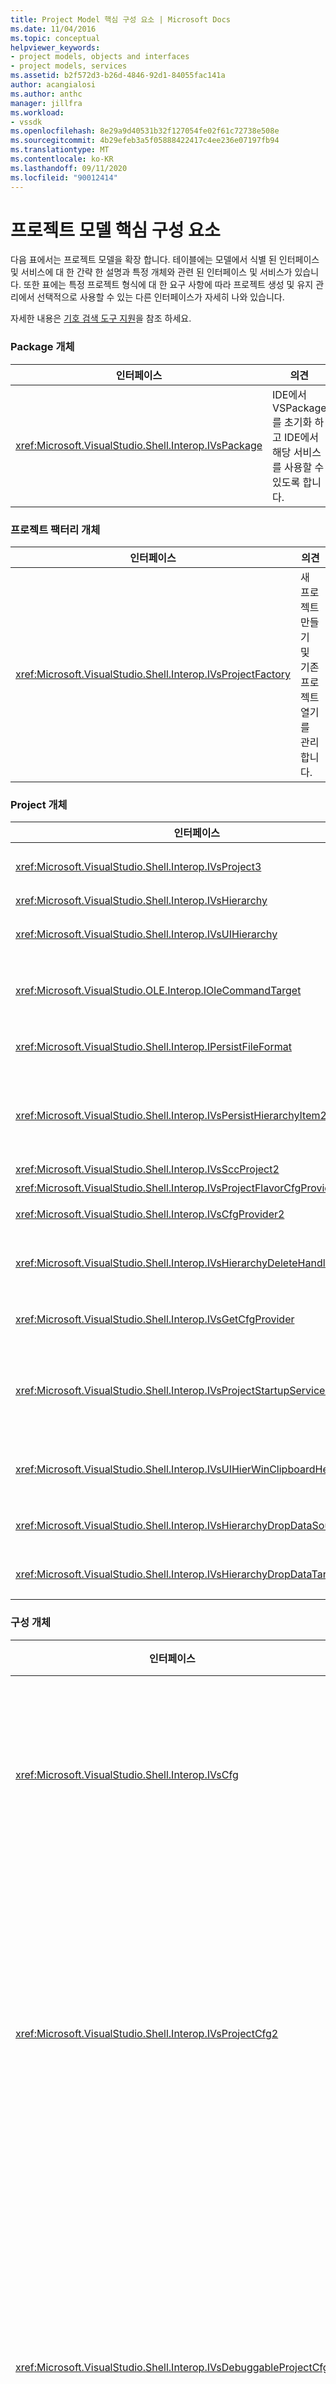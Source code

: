 ```yaml
---
title: Project Model 핵심 구성 요소 | Microsoft Docs
ms.date: 11/04/2016
ms.topic: conceptual
helpviewer_keywords:
- project models, objects and interfaces
- project models, services
ms.assetid: b2f572d3-b26d-4846-92d1-84055fac141a
author: acangialosi
ms.author: anthc
manager: jillfra
ms.workload:
- vssdk
ms.openlocfilehash: 8e29a9d40531b32f127054fe02f61c72738e508e
ms.sourcegitcommit: 4b29efeb3a5f05888422417c4ee236e07197fb94
ms.translationtype: MT
ms.contentlocale: ko-KR
ms.lasthandoff: 09/11/2020
ms.locfileid: "90012414"
---
```

# <a name="project-model-core-components"></a>프로젝트 모델 핵심 구성 요소
다음 표에서는 프로젝트 모델을 확장 합니다. 테이블에는 모델에서 식별 된 인터페이스 및 서비스에 대 한 간략 한 설명과 특정 개체와 관련 된 인터페이스 및 서비스가 있습니다. 또한 표에는 특정 프로젝트 형식에 대 한 요구 사항에 따라 프로젝트 생성 및 유지 관리에서 선택적으로 사용할 수 있는 다른 인터페이스가 자세히 나와 있습니다.

 자세한 내용은 [기호 검색 도구 지원](../../extensibility/internals/supporting-symbol-browsing-tools.md)을 참조 하세요.

### <a name="package-object"></a>Package 개체

|인터페이스|의견|
|---------------|--------------|
|<xref:Microsoft.VisualStudio.Shell.Interop.IVsPackage>|IDE에서 VSPackage를 초기화 하 고 IDE에서 해당 서비스를 사용할 수 있도록 합니다.|

### <a name="project-factory-object"></a>프로젝트 팩터리 개체

|인터페이스|의견|
|---------------|--------------|
|<xref:Microsoft.VisualStudio.Shell.Interop.IVsProjectFactory>|새 프로젝트 만들기 및 기존 프로젝트 열기를 관리 합니다.|

### <a name="project-objects"></a>Project 개체

|인터페이스|의견|
|----------------|--------------|
|<xref:Microsoft.VisualStudio.Shell.Interop.IVsProject3>|프로젝트 항목의 추가 및 제거를 관리 하 고, 편집기를 열고, 각 문서 모니커와 간의 매핑을 유지 관리 합니다 `VSITEMID` . 는 및에서 상속 `IVsProject` `IVsProject2` 됩니다.|
|<xref:Microsoft.VisualStudio.Shell.Interop.IVsHierarchy>|탐색 및 표시 속성을 관리 하 고 이벤트를 제공 합니다.|
|<xref:Microsoft.VisualStudio.Shell.Interop.IVsUIHierarchy>|`IOleCommandTarget`포커스가 솔루션 탐색기에 있는 경우에만 적용 되는 잘라내기 및 이름 바꾸기와 같은 명령의 경우와 유사 하 게 명령 실행을 사용 하도록 설정 합니다.|
|<xref:Microsoft.VisualStudio.OLE.Interop.IOleCommandTarget>|프로젝트 계층 구조에 대 한 기본 명령 대상 인터페이스로 사용 됩니다. 명령 상태 또는 상태 및 실행 명령에 대 한 개체를 쿼리 하는 표준 인터페이스입니다. 프로젝트 창에 포커스가 없는 경우 사용할 수 있습니다.|
|<xref:Microsoft.VisualStudio.Shell.Interop.IPersistFileFormat>|프로젝트 상태에 대 한 지 속성을 조정 합니다. 일반적으로 프로젝트 상태는 프로젝트 파일로 저장 되지만 파일 기반이 아닌 저장소 시스템에 맞게 조정 될 수 있습니다.|
|<xref:Microsoft.VisualStudio.Shell.Interop.IVsPersistHierarchyItem2>|프로젝트에서 해당 프로젝트 항목의 모든 요소를 디스크의 파일 또는 다른 저장소 시스템의 개체와 함께 관리할 수 있도록 합니다. 인터페이스는 `IVsPersistHierarchyItem2` 인터페이스를 구현 하지 않는 항목에 사용 됩니다 <xref:Microsoft.VisualStudio.Shell.Interop.IVsPersistDocData2> .|
|<xref:Microsoft.VisualStudio.Shell.Interop.IVsSccProject2>|소스 코드 제어를 사용 하 여 상호 작용을 조정 합니다.|
|<xref:Microsoft.VisualStudio.Shell.Interop.IVsProjectFlavorCfgProvider>|프로젝트에서 구성 정보를 관리할 수 있도록 합니다.|
|<xref:Microsoft.VisualStudio.Shell.Interop.IVsCfgProvider2>|디버그/릴리스 구성과 같은 프로젝트 구성 개체를 관리 합니다. 빌드, 배포 및 디버그 작업은 프로젝트 구성 개체를 통해 조정 됩니다.|
|<xref:Microsoft.VisualStudio.Shell.Interop.IVsHierarchyDeleteHandler>|계층 항목에 대 한 삭제 (소거식) 또는 제거 (비 소거식) 옵션을 제어 하기 위해 계층에 의해 구현 됩니다. 인터페이스에서 인터페이스에 대 한 쿼리 인터페이스를 호출 `IVsHierarchyDeleteHandler` `IVsHierarchy` 합니다.|
|<xref:Microsoft.VisualStudio.Shell.Interop.IVsGetCfgProvider>|인터페이스를 `IVsCfgProvider2` 구현 하는 프로젝트 개체와 다른 COM id에서 인터페이스를 지 원하는 개체를 구현 하는 옵션을 제공 합니다 `IVsHierarchy` .|
|<xref:Microsoft.VisualStudio.Shell.Interop.IVsProjectStartupServices>|다른 개발자가 프로젝트를 확장할 수 있도록 구현 된 선택적 인터페이스입니다. 인터페이스를 사용 하면 타사 `IVsProjectStartupServices` VSPackage 프로젝트 파일에 유지 하는 guid를 등록 하 여 프로젝트를 로드할 때마다 타사 서비스 GUID를 프로젝트 파일에 로드 하 고 `QueryService` 해당 guid에 대해를 호출할 수 있습니다.|
|<xref:Microsoft.VisualStudio.Shell.Interop.IVsUIHierWinClipboardHelperEvents>|`UIHierarchy`잘라내기, 복사, 붙여넣기 등의 클립보드 작업을 조정 하기 위해 창에서 소스 계층에 의해 구현 됩니다. 인터페이스를 사용 `AdviseClipboardHelperEvents` 하 여 클립보드 이벤트를 등록 합니다.|
|<xref:Microsoft.VisualStudio.Shell.Interop.IVsHierarchyDropDataSource2>|UI 계층 구조 창에서 끌어서 놓기 작업을 수행 하는 동안 데이터 소스를 기준으로 끌어 온 항목에 대 한 정보를 제공 합니다. 인터페이스에서 호출 `IVsHierarchy` 됩니다.|
|<xref:Microsoft.VisualStudio.Shell.Interop.IVsHierarchyDropDataTarget>|UI 계층 구조 창에서 끌어서 놓기 작업을 수행 하는 동안 끌어 놓기 대상에 상대적인 끌어 온 항목에 대 한 정보를 제공 합니다. 인터페이스에서 호출 `IVsHierarchy` 됩니다.|

### <a name="configuration-object"></a>구성 개체

|인터페이스|의견|
|----------------|--------------|
|<xref:Microsoft.VisualStudio.Shell.Interop.IVsCfg>|구성에 대 한 정보를 제공 합니다.|
|<xref:Microsoft.VisualStudio.Shell.Interop.IVsProjectCfg2>|프로젝트에서 구성 정보를 관리할 수 있도록 합니다.|
|<xref:Microsoft.VisualStudio.Shell.Interop.IVsDebuggableProjectCfg>|디버거를 제어 하 여 프로젝트를 실행할 수 있도록 합니다.|
|<xref:Microsoft.VisualStudio.Shell.Interop.IVsDeployableProjectCfg>|다른 프로젝트에 대 한 배포 작업을 수행 하는 배포 프로젝트에 의해 구현 됩니다.|

### <a name="configuration-builder-object"></a>구성 작성기 개체

|인터페이스|의견|
|----------------|--------------|
|<xref:Microsoft.VisualStudio.Shell.Interop.IVsBuildableProjectCfg>|프로젝트 구성의 빌드 작업을 관리 합니다.|

### <a name="additional-project-objects"></a>추가 프로젝트 개체

|인터페이스|의견|
|----------------|--------------|
|`IDispatch`<br /><br /> <xref:Microsoft.VisualStudio.OLE.Interop.ISpecifyPropertyPages>|**속성** 창에 항목 속성을 표시 합니다.|
|<xref:Microsoft.VisualStudio.Shell.Interop.IVsOutput2><br /><br /> <xref:Microsoft.VisualStudio.Shell.Interop.IVsEnumOutputs>|배포에 대 한 출력을 표시 합니다.|

 다음 표에서는 프로젝트 모델에서 식별 된 서비스에 대 한 간략 한 설명을 제공 합니다.

### <a name="services"></a>서비스

|서비스|의견|
|-------------|--------------|
|<xref:Microsoft.VisualStudio.Shell.Interop.SVsRegisterProjectTypes>|Vspackage에서 프로젝트 형식을 구현 하 여 IDE에 프로젝트 팩터리가 존재 함을 등록 하는 데 사용 됩니다. VSPackage `QueryService` 는이 서비스에 대해를 호출 하 고 `IVsPackage::SetSite` 메서드를 호출할 때 해당 프로젝트 팩터리를 등록 해야 합니다. 메서드를 `SetSite` 호출 하지 않으면 프로젝트가 인스턴스화되지 않습니다.|
|<xref:Microsoft.VisualStudio.Shell.Interop.SVsSolution>|프로젝트를 열거 하 고, 새 프로젝트를 만들고, 프로젝트 변경 내용을 확인 하는 등 현재 솔루션에 대 한 IDE의 내부 기본 제공 개념에 대 한 액세스를 제공 합니다.|
|<xref:Microsoft.VisualStudio.Shell.Interop.SVsSccManager>|소스 제어에 참여 하려는 프로젝트에 의해 호출 됩니다.|
|<xref:Microsoft.VisualStudio.Shell.Interop.SVsRunningDocumentTable>|하나 이상의 프로젝트 항목이 이미 열려 있는지 여부를 확인 하기 위해 열려 있는 문서 테이블을 유지 관리 합니다.|
|<xref:Microsoft.VisualStudio.Shell.Interop.SVsUIShellOpenDocument>|표준 편집기나 특정 편집기를 사용 하 여 프로젝트 항목을 실제로 열기 위해 호출 되는 인터페이스 및 메서드를 포함 합니다.|
|<xref:Microsoft.VisualStudio.Shell.Interop.SVsTrackProjectDocuments>|항목을 추가, 제거 또는 이름을 바꿀 때 모든 프로젝트에서 호출 해야 합니다.|
|<xref:Microsoft.VisualStudio.Shell.Interop.SVsFileChangeEx>|파일이 나 디렉터리에 대 한 변경 내용을 관리 하 고 디스크에서 선택한 파일이 변경 되 면 클라이언트에 알립니다.|
|<xref:Microsoft.VisualStudio.Shell.Interop.SVsQueryEditQuerySave>|모든 프로젝트와 편집기에서 항목을 변경 하거나 저장 하기 전에 호출 해야 합니다.|
|<xref:Microsoft.VisualStudio.Shell.Interop.SVsSolutionBuildManager>|프로젝트 구성에 대 한 빌드 및 배포 작업의 순서를 관리 합니다.|
|<xref:Microsoft.VisualStudio.Shell.Interop.SVsShellDebugger>|대부분의 디버깅 컨트롤에 사용 되는 하위 수준 디버거 서비스에 대 한 액세스를 제공 합니다.|
|<xref:Microsoft.VisualStudio.Shell.Interop.SVsShellMonitorSelection>|현재 선택 항목에 대 한 정보에 대 한 Vspackage 액세스를 사용 하도록 설정 하 고 **속성** 창과 통신할 수 있습니다.|
|<xref:Microsoft.VisualStudio.Shell.Interop.SVsUIShell>|도구 창이 나 문서 창을 만들거나 열거 하거나 사용자에 게 오류를 보고 하는 기능과 같은 기본적인 UI 관련 IDE 기능을 제공 합니다.|
|<xref:Microsoft.VisualStudio.Shell.Interop.SVsStatusbar>|IDE의 상태 표시줄에 대 한 액세스를 제공 합니다.|
|<xref:Microsoft.VisualStudio.Shell.Interop.IVsExtensibility3>|자동화 모델을 구현 하는 데 사용 됩니다. 프로젝트 모델에서이 개체의 인스턴스를 만들 수 있는 속성 개체를 반환 합니다.|
|<xref:Microsoft.VisualStudio.Shell.Interop.SVsUIHierWinClipboardHelper>|계층의 프로젝트 개체에 대해 클립보드 이벤트를 구현 하는 데 사용 됩니다. `SVsUIHierWinClipboardHelper` 잘라내기, 복사 및 붙여넣기 작업을 올바르게 처리할 수 있습니다.|

## <a name="see-also"></a>참고 항목
- <xref:Microsoft.VisualStudio.OLE.Interop.IOleCommandTarget>
- [검사 목록: 새 프로젝트 형식 만들기](../../extensibility/internals/checklist-creating-new-project-types.md)
- [빌드에 없음: HierUtil7 프로젝트 클래스를 사용 하 여 프로젝트 형식 구현 (c + +)](/previous-versions/bb166212(v=vs.100))
- [기호 검색 도구 지원](../../extensibility/internals/supporting-symbol-browsing-tools.md)
- [프로젝트 모델의 요소](../../extensibility/internals/elements-of-a-project-model.md)